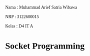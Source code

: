 <p style="font-family:bahnschrift;">Nama : Muhammad Arief Satria Wibawa</p>
<p style="font-family:bahnschrift;">NRP : 3122600015</p>
<p style="font-family:bahnschrift;">Kelas : D4 IT A</p>

**<h1 style="font-family:bahnschrift;">Socket Programming</h1>**